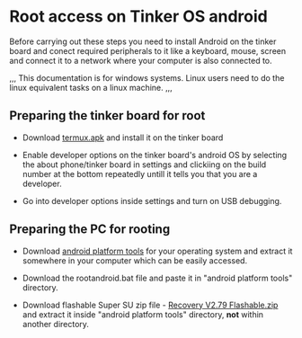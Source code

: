 # Root access on Tinker OS android

Before carrying out these steps you need to install Android on the tinker board and conect required peripherals to it like a keyboard, mouse, screen and connect it to a network where your computer is also connected to.

,,,
This documentation is for windows systems. Linux users need to do the linux equivalent tasks on a linux machine.
,,,

## Preparing the tinker board for root

* Download [termux.apk](https://termux-api.apk.gold/android-6.0.1) and install it on the tinker board

* Enable developer options on the tinker board's android OS by selecting the about phone/tinker board in settings and clickiing on the build number at the bottom repeatedly untill it tells you that you are a developer.

* Go into developer options inside settings and turn on USB debugging.


## Preparing the PC for rooting

* Download [android platform tools](https://developer.android.com/studio/releases/platform-tools) for your operating system and extract it somewhere in your computer which can be easily accessed.

* Download the rootandroid.bat file and paste it in "android platform tools" directory.

* Download flashable Super SU zip file - [Recovery V2.79 Flashable.zip](https://supersuroot.org/download/) and extract it inside "android platform tools" directory, **not** within another directory.
